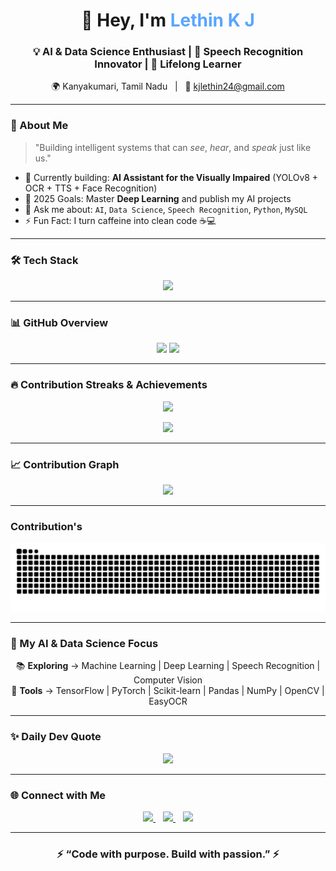 <!-- --------------- HEADER --------------- -->
<h1 align="center">👋 Hey, I'm <span style="color:#58a6ff;">Lethin K J</span></h1>

<h3 align="center">💡 AI & Data Science Enthusiast | 🧠 Speech Recognition Innovator | 🚀 Lifelong Learner</h3>

<p align="center">
🌍 Kanyakumari, Tamil Nadu &nbsp; | &nbsp; 📧 <a href="mailto:kjlethin24@gmail.com">kjlethin24@gmail.com</a>  
</p>

---

<!-- --------------- ABOUT --------------- -->
### 🧠 About Me
> "Building intelligent systems that can *see*, *hear*, and *speak* just like us."

- 🔭 Currently building: **AI Assistant for the Visually Impaired** (YOLOv8 + OCR + TTS + Face Recognition)  
- 🎯 2025 Goals: Master **Deep Learning** and publish my AI projects  
- 💬 Ask me about: `AI`, `Data Science`, `Speech Recognition`, `Python`, `MySQL`  
- ⚡ Fun Fact: I turn caffeine into clean code ☕💻  

---

<!-- --------------- TECH STACK --------------- -->
### 🛠️ Tech Stack

<p align="center">
<img src="https://skillicons.dev/icons?i=python,mysql,sqlite,github,git,html,css,js,java,vscode,linux,figma&theme=dark" />
</p>

---

<!-- --------------- GITHUB STATS --------------- -->
### 📊 GitHub Overview  

<p align="center">
  <img height="180em" src="https://github-readme-stats.vercel.app/api?username=lethinkj&show_icons=true&theme=tokyonight&hide_border=true&bg_color=0d1117&include_all_commits=true&count_private=true" />
  <img height="180em" src="https://github-readme-stats.vercel.app/api/top-langs/?username=lethinkj&layout=compact&theme=tokyonight&hide_border=true&bg_color=0d1117" />
</p>

---

<!-- --------------- STREAKS & TROPHIES --------------- -->
### 🔥 Contribution Streaks & Achievements  

<p align="center">
  <img src="https://streak-stats.demolab.com/?user=lethinkj&theme=tokyonight&hide_border=true&background=0d1117" height="170em" />
</p>

<p align="center">
  <img src="https://github-profile-trophy.vercel.app/?username=lethinkj&theme=tokyonight&no-frame=true&no-bg=true&row=1&margin-w=15" />
</p>

---

<!-- --------------- ACTIVITY GRAPH --------------- -->
### 📈 Contribution Graph  

<p align="center">
  <img src="https://github-readme-activity-graph.vercel.app/graph?username=lethinkj&theme=tokyo-night&bg_color=0d1117&color=58a6ff&line=58a6ff&point=ffffff&area=true&hide_border=true" />
</p>

---

<!-- --------------- SNAKE ANIMATION --------------- -->
###  Contribution's  

![GitHub Snake Animation](https://raw.githubusercontent.com/lethinkj/Lethinkj/output/github-contribution-grid-snake.svg)


---

<!-- --------------- AI & DATA SCIENCE SECTION --------------- -->
### 🤖 My AI & Data Science Focus  

<p align="center">
📚 <b>Exploring</b> → Machine Learning | Deep Learning | Speech Recognition | Computer Vision  
<br>
🧩 <b>Tools</b> → TensorFlow | PyTorch | Scikit-learn | Pandas | NumPy | OpenCV | EasyOCR  
</p>

---

<!-- --------------- DAILY QUOTE --------------- -->
### ✨ Daily Dev Quote  
<p align="center">
  <img src="https://quotes-github-readme.vercel.app/api?type=horizontal&theme=tokyonight&animation=grow_out_in" />
</p>

---

<!-- --------------- CONNECT SECTION --------------- -->
### 🌐 Connect with Me  

<p align="center">
  <a href="mailto:kjlethin24@gmail.com">
    <img src="https://img.shields.io/badge/Gmail-D14836?logo=gmail&logoColor=white" />
  </a>
  &nbsp;&nbsp;
  <a href="https://www.linkedin.com/in/lethin K J">
    <img src="https://img.shields.io/badge/LinkedIn-0077B5?logo=linkedin&logoColor=white" />
  </a>
  &nbsp;&nbsp;
  <a href="https://github.com/lethinkj">
    <img src="https://img.shields.io/badge/GitHub-181717?logo=github&logoColor=white" />
  </a>
</p>

---

<h3 align="center">⚡ “Code with purpose. Build with passion.” ⚡</h3>
